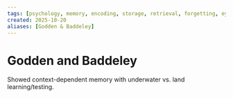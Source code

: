 ```yaml
---
tags: [psychology, memory, encoding, storage, retrieval, forgetting, eyewitness, amnesia, alzheimers, cte]
created: 2025-10-20
aliases: [Godden & Baddeley]
---
```

# Godden and Baddeley

Showed context-dependent memory with underwater vs. land learning/testing.
